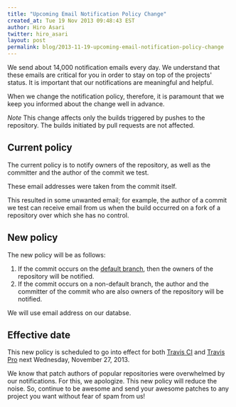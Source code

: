 ```yaml
---
title: "Upcoming Email Notification Policy Change"
created_at: Tue 19 Nov 2013 09:48:43 EST
author: Hiro Asari
twitter: hiro_asari
layout: post
permalink: blog/2013-11-19-upcoming-email-notification-policy-change
---
```


We send about 14,000 notification emails every day.
We understand that these emails are critical for you
in order to stay on top of the projects' status.
It is important that our notifications are meaningful and helpful.

When we change the notification policy, therefore, it is paramount that
we keep you informed about the change well in advance.

*Note* This change affects only the builds triggered by pushes
to the repository.
The builds initiated by pull requests are not affected.

## Current policy
The current policy is to notify owners of the repository, as well as
the committer and the author of the commit we test.

These email addresses were taken from the commit itself.

This resulted in some unwanted email; for example,
the author of a commit we test can receive email from us
when the build occurred on a fork of a repository over which
she has no control.

## New policy
The new policy will be as follows:

1. If the commit occurs on the [default branch](https://help.github.com/articles/setting-the-default-branch),
then the owners of the repository will be notified.
2. If the commit occurs on a non-default branch, the author and the
committer of the commit who are also owners of the repository will be
notified.

We will use email address on our databse.

## Effective date
This new policy is scheduled to go into effect for
both [Travis CI](https://travis-ci.org) and
[Travis Pro](https://travis-ci.com) next Wednesday, November 27, 2013.

We know that patch authors of popular repositories were overwhelmed by
our notifications.
For this, we apologize.
This new policy will reduce the noise.
So, continue to be awesome and send your awesome patches to any project
you want without fear of spam from us!
